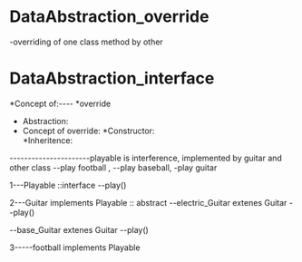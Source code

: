 # DataAbstraction_override
-overriding of one class method by other


# DataAbstraction_interface
*Concept of:---- *override 
* Abstraction:  
* Concept of override:
*Constructor:  
*Inheritence:

----------------------playable is interference, implemented by guitar and other class
--play football ,
  --play baseball,
    -play guitar
    
    
    
 1---Playable     ::interface
      --play()
      
2---Guitar  implements Playable   :: abstract
  --electric_Guitar extenes Guitar
      --play()

  --base_Guitar  extenes Guitar
      --play()

3-----football implements Playable


  
  
